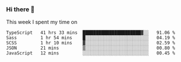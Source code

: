 ### Hi there 👋

<!--
**qiruohan/qiruohan** is a ✨ _special_ ✨ repository because its `README.md` (this file) appears on your GitHub profile.

Here are some ideas to get you started:

- 🔭 I’m currently working on ...
- 🌱 I’m currently learning ...
- 👯 I’m looking to collaborate on ...
- 🤔 I’m looking for help with ...
- 💬 Ask me about ...
- 📫 How to reach me: ...
- 😄 Pronouns: ...
- ⚡ Fun fact: ...
-->

This week I spent my time on 
<!--START_SECTION:waka-->
```text
TypeScript   41 hrs 33 mins  ██████████████████████▓░░   91.06 % 
Sass         1 hr 54 mins    █░░░░░░░░░░░░░░░░░░░░░░░░   04.19 % 
SCSS         1 hr 10 mins    ▓░░░░░░░░░░░░░░░░░░░░░░░░   02.59 % 
JSON         21 mins         ▒░░░░░░░░░░░░░░░░░░░░░░░░   00.80 % 
JavaScript   12 mins         ░░░░░░░░░░░░░░░░░░░░░░░░░   00.45 % 
```
<!--END_SECTION:waka-->
